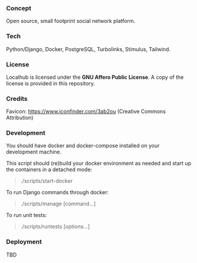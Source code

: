 ### Concept

Open source, small footprint social network platform.

### Tech

Python/Django, Docker, PostgreSQL, Turbolinks, Stimulus, Tailwind.

### License

Localhub is licensed under the **GNU Affero Public License**. A copy of the license is provided in this repository.

### Credits

Favicon: https://www.iconfinder.com/3ab2ou (Creative Commons Attribution)

### Development

You should have docker and docker-compose installed on your development machine.

This script should (re)build your docker environment as needed and start up the containers in a detached mode:

> ./scripts/start-docker

To run Django commands through docker:

> ./scripts/manage [command...]

To run unit tests:

> ./scripts/runtests [options...]

### Deployment

TBD
